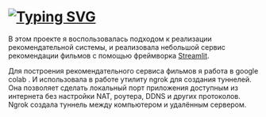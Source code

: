 # [![Typing SVG](https://readme-typing-svg.herokuapp.com?color=%2336BCF7&lines=Recommendation+Service)](https://git.io/typing-svg)

В этом проекте я воспользовалась подходом к реализации рекомендательной системы,  и 
реализовала небольшой сервис рекомендации фильмов с помощью фреймворка [Streamlit](https://streamlit.io/).

Для построения рекомендательного сервиса фильмов я работа в  google colab . И использовала в работе утилиту ngrok  для создания туннелей. Она позволяет сделать локальный порт приложения доступным из интернета без настройки NAT, роутера, DDNS и других протоколов. Ngrok создала туннель между  компьютером и удалённым сервером.
